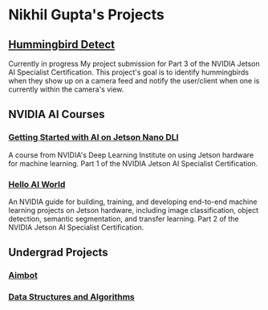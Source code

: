 # Nikhil Gupta's Projects

## [Hummingbird Detect](https://github.com/nikhil-x-gupta/hummingbird_detect/tree/main)
Currently in progress
My project submission for Part 3 of the NVIDIA Jetson AI Specialist Certification.
This project's goal is to identify hummingbirds when they show up on a camera feed and notify the user/client when one is currently within the camera's view.

## NVIDIA AI Courses
### [Getting Started with AI on Jetson Nano DLI](https://github.com/nikhil-x-gupta/jetson-ai-fundamentals)

A course from NVIDIA's Deep Learning Institute on using Jetson hardware for machine learning. Part 1 of the NVIDIA Jetson AI Specialist Certification.

### [Hello AI World](https://github.com/nikhil-x-gupta/jetson-inference/tree/master)

An NVIDIA guide for building, training, and developing end-to-end machine learning projects on Jetson hardware, including image classification, object detection, semantic segmentation, and transfer learning. Part 2 of the NVIDIA Jetson AI Specialist Certification.

## Undergrad Projects
### [Aimbot](https://github.com/nikhil-x-gupta/AimBot)
### [Data Structures and Algorithms](https://github.com/nikhil-x-gupta/berkeley-undergrad)

<!--
**nikhil-x-gupta/nikhil-x-gupta** is a ✨ _special_ ✨ repository because its `README.md` (this file) appears on your GitHub profile.

Here are some ideas to get you started:

- 🔭 I’m currently working on ...
- 🌱 I’m currently learning ...
- 👯 I’m looking to collaborate on ...
- 🤔 I’m looking for help with ...
- 💬 Ask me about ...
- 📫 How to reach me: ...
- 😄 Pronouns: ...
- ⚡ Fun fact: ...
-->
